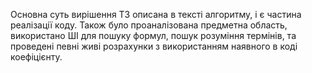 Основна суть вирішення ТЗ описана в тексті алгоритму, і є частина реалізації коду. Також було проаналізована предметна область, використано ШІ для пошуку формул, пошук розуміння термінів, та проведені певні живі розрахунки з використанням наявного в коді коефіцієнту.
